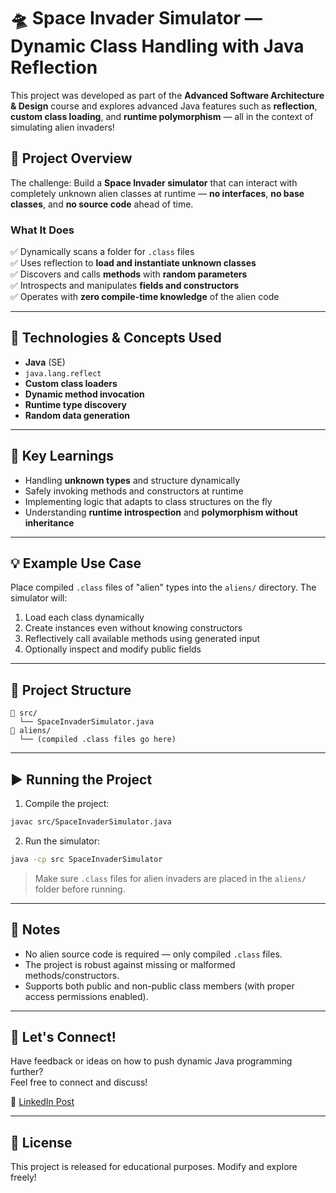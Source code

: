 # 🛸 Space Invader Simulator — Dynamic Class Handling with Java Reflection

This project was developed as part of the **Advanced Software Architecture & Design** course and explores advanced Java features such as **reflection**, **custom class loading**, and **runtime polymorphism** — all in the context of simulating alien invaders!

## 🚀 Project Overview

The challenge: Build a **Space Invader simulator** that can interact with completely unknown alien classes at runtime — **no interfaces**, **no base classes**, and **no source code** ahead of time.

### What It Does

✅ Dynamically scans a folder for `.class` files  
✅ Uses reflection to **load and instantiate unknown classes**  
✅ Discovers and calls **methods** with **random parameters**  
✅ Introspects and manipulates **fields and constructors**  
✅ Operates with **zero compile-time knowledge** of the alien code

---

## 🧪 Technologies & Concepts Used

- **Java** (SE)
- `java.lang.reflect`
- **Custom class loaders**
- **Dynamic method invocation**
- **Runtime type discovery**
- **Random data generation**

---

## 🧠 Key Learnings

- Handling **unknown types** and structure dynamically
- Safely invoking methods and constructors at runtime
- Implementing logic that adapts to class structures on the fly
- Understanding **runtime introspection** and **polymorphism without inheritance**

---

## 💡 Example Use Case

Place compiled `.class` files of "alien" types into the `aliens/` directory. The simulator will:

1. Load each class dynamically
2. Create instances even without knowing constructors
3. Reflectively call available methods using generated input
4. Optionally inspect and modify public fields

---

## 📁 Project Structure

```
📂 src/
  └── SpaceInvaderSimulator.java
📂 aliens/
  └── (compiled .class files go here)
```

---

## ▶️ Running the Project

1. Compile the project:

```bash
javac src/SpaceInvaderSimulator.java
```

2. Run the simulator:

```bash
java -cp src SpaceInvaderSimulator
```

> Make sure `.class` files for alien invaders are placed in the `aliens/` folder before running.

---

## 🧰 Notes

- No alien source code is required — only compiled `.class` files.
- The project is robust against missing or malformed methods/constructors.
- Supports both public and non-public class members (with proper access permissions enabled).

---

## 🔗 Let's Connect!

Have feedback or ideas on how to push dynamic Java programming further?  
Feel free to connect and discuss!

🔗 [LinkedIn Post](https://lnkd.in/d8RKjami)

---

## 📜 License

This project is released for educational purposes. Modify and explore freely!
